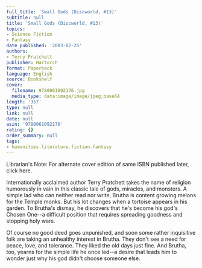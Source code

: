 ```yaml
---
full_title: 'Small Gods (Discworld, #13)'
subtitle: null
title: 'Small Gods (Discworld, #13)'
topics:
- Science Fiction
- Fantasy
date_published: '2003-02-25'
authors:
- Terry Pratchett
publisher: Hartorch
format: Paperback
language: English
source: Bookshelf
cover:
  filename: 9780061092176.jpg
  media_type: data:image/image/jpeg;base64
length: '357'
type: null
link: null
date: null
asin: '9780061092176'
rating: {}
order_summary: null
tags:
- humanities.literature.fiction.fantasy
---
```

Librarian's Note: For alternate cover edition of same ISBN published later, click here.

Internationally acclaimed author Terry Pratchett takes the name of religion humorously in vain in this classic tale of gods, miracles, and monsters. A simple lad who can neither read nor write, Brutha is content growing melons for the Temple monks. But his lot changes when a tortoise appears in his garden. To Brutha's dismay, he discovers that he's become his god's Chosen One--a difficult position that requires spreading goodness and stopping holy wars.

Of course no good deed goes unpunished, and soon some rather inquisitive folk are taking an unhealthy interest in Brutha. They don't see a need for peace, love, and tolerance. They liked the old days just fine. And Brutha, too, yearns for the simple life he once led--a desire that leads him to wonder just why his god didn't choose someone else.
